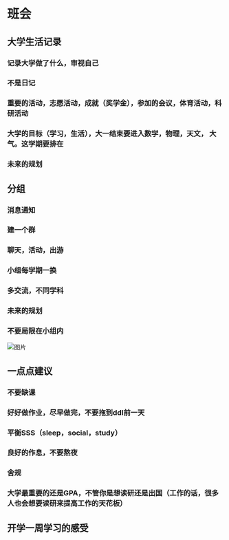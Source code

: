 

# 班会
## 大学生活记录
### 记录大学做了什么，审视自己
### 不是日记
### 重要的活动，志愿活动，成就（奖学金），参加的会议，体育活动，科研活动
### 大学的目标（学习，生活），大一结束要进入数学，物理，天文， 大气。这学期要排在
### 未来的规划

## 分组
### 消息通知
### 建一个群
### 聊天，活动，出游
### 小组每学期一换
### 多交流，不同学科
### 未来的规划
### 不要局限在小组内
![图片](https://gss3.bdstatic.com/-Po3dSag_xI4khGkpoWK1HF6hhy/baike/w%3D268%3Bg%3D0/sign=b3dadbe5de2a283443a6310d638eaed7/50da81cb39dbb6fd81e52ede0324ab18962b3788.jpg)


## 一点点建议
### 不要缺课
### 好好做作业，尽早做完，不要拖到ddl前一天
### 平衡SSS（sleep，social，study）
### 良好的作息，不要熬夜
### 舍规
### 大学最重要的还是GPA，不管你是想读研还是出国（工作的话，很多人也会想要读研来提高工作的天花板）

## 开学一周学习的感受


